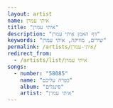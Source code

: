 ```yaml
---
layout: artist
name: איתי עמרן
title: "איתי עמרן"
description: "דף האמן איתי עמרן"
keywords: "שירים, מוזיקה, איתי עמרן"
permalink: /artists/איתי-עמרן/
redirect_from:
  - /artists/list/איתי עמרן
songs:
  - number: "58085"
    name: "כפרה עליכם"
    album: "סינגלים"
    artist: "איתי עמרן"
---
```


